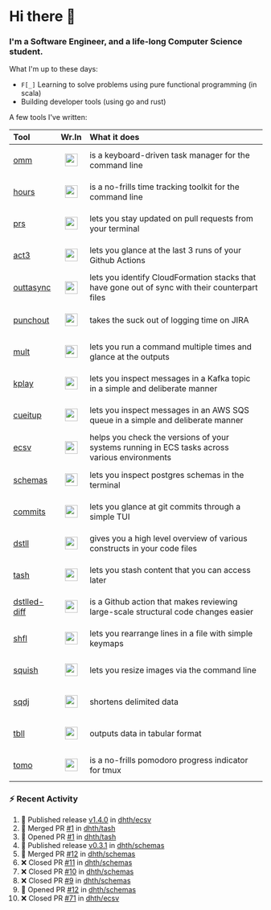 Hi there 👋
===

### I'm a Software Engineer, and a life-long Computer Science student.

What I'm up to these days:

- `F[_]` Learning to solve problems using pure functional programming (in scala)
- Building developer tools (using go and rust)

A few tools I've written:

| Tool                                                        | Wr.In                                                                                                                                                    | What it does                                                                                    |
|:------------------------------------------------------------|:---------------------------------------------------------------------------------------------------------------------------------------------------------|:------------------------------------------------------------------------------------------------|
| [omm](https://github.com/dhth/omm)                          | <p align="center"><a href="https://github.com/dhth?tab=repositories&language=go"><img height=25px src="https://skillicons.dev/icons?i=go"/></a></p>      | is a keyboard-driven task manager for the command line                                          |
| [hours](https://github.com/dhth/hours)                      | <p align="center"><a href="https://github.com/dhth?tab=repositories&language=go"><img height=25px src="https://skillicons.dev/icons?i=go"/></a></p>      | is a no-frills time tracking toolkit for the command line                                       |
| [prs](https://github.com/dhth/prs)                          | <p align="center"><a href="https://github.com/dhth?tab=repositories&language=go"><img height=25px src="https://skillicons.dev/icons?i=go"/></a></p>      | lets you stay updated on pull requests from your terminal                                       |
| [act3](https://github.com/dhth/act3)                        | <p align="center"><a href="https://github.com/dhth?tab=repositories&language=go"><img height=25px src="https://skillicons.dev/icons?i=go"/></a></p>      | lets you glance at the last 3 runs of your Github Actions                                       |
| [outtasync](https://github.com/dhth/outtasync)              | <p align="center"><a href="https://github.com/dhth?tab=repositories&language=go"><img height=25px src="https://skillicons.dev/icons?i=go"/></a></p>      | lets you identify CloudFormation stacks that have gone out of sync with their counterpart files |
| [punchout](https://github.com/dhth/punchout)                | <p align="center"><a href="https://github.com/dhth?tab=repositories&language=go"><img height=25px src="https://skillicons.dev/icons?i=go"/></a></p>      | takes the suck out of logging time on JIRA                                                      |
| [mult](https://github.com/dhth/mult)                        | <p align="center"><a href="https://github.com/dhth?tab=repositories&language=go"><img height=25px src="https://skillicons.dev/icons?i=go"/></a></p>      | lets you run a command multiple times and glance at the outputs                                 |
| [kplay](https://github.com/dhth/kplay)                      | <p align="center"><a href="https://github.com/dhth?tab=repositories&language=go"><img height=25px src="https://skillicons.dev/icons?i=go"/></a></p>      | lets you inspect messages in a Kafka topic in a simple and deliberate manner                    |
| [cueitup](https://github.com/dhth/cueitup)                  | <p align="center"><a href="https://github.com/dhth?tab=repositories&language=go"><img height=25px src="https://skillicons.dev/icons?i=go"/></a></p>      | lets you inspect messages in an AWS SQS queue in a simple and deliberate manner                 |
| [ecsv](https://github.com/dhth/ecsv)                        | <p align="center"><a href="https://github.com/dhth?tab=repositories&language=go"><img height=25px src="https://skillicons.dev/icons?i=go"/></a></p>      | helps you check the versions of your systems running in ECS tasks across various environments   |
| [schemas](https://github.com/dhth/schemas)                  | <p align="center"><a href="https://github.com/dhth?tab=repositories&language=go"><img height=25px src="https://skillicons.dev/icons?i=go"/></a></p>      | lets you inspect postgres schemas in the terminal                                               |
| [commits](https://github.com/dhth/commits)                  | <p align="center"><a href="https://github.com/dhth?tab=repositories&language=go"><img height=25px src="https://skillicons.dev/icons?i=go"/></a></p>      | lets you glance at git commits through a simple TUI                                             |
| [dstll](https://github.com/dhth/dstll)                      | <p align="center"><a href="https://github.com/dhth?tab=repositories&language=go"><img height=25px src="https://skillicons.dev/icons?i=go"/></a></p>      | gives you a high level overview of various constructs in your code files                        |
| [tash](https://github.com/dhth/tash)                        | <p align="center"><a href="https://github.com/dhth?tab=repositories&language=rust"><img height=25px src="https://skillicons.dev/icons?i=rust"/></a></p>  | lets you stash content that you can access later                                                |
| [dstlled-diff](https://github.com/dhth/dstlled-diff-action) | <p align="center"><a href="https://github.com/dhth?tab=repositories&language=shell"><img height=25px src="https://skillicons.dev/icons?i=bash"/></a></p> | is a Github action that makes reviewing large-scale structural code changes easier              |
| [shfl](https://github.com/dhth/shfl)                        | <p align="center"><a href="https://github.com/dhth?tab=repositories&language=rust"><img height=25px src="https://skillicons.dev/icons?i=rust"/></a></p>  | lets you rearrange lines in a file with simple keymaps                                          |
| [squish](https://github.com/dhth/squish)                    | <p align="center"><a href="https://github.com/dhth?tab=repositories&language=rust"><img height=25px src="https://skillicons.dev/icons?i=rust"/></a></p>  | lets you resize images via the command line                                                     |
| [sqdj](https://github.com/dhth/sqdj)                        | <p align="center"><a href="https://github.com/dhth?tab=repositories&language=rust"><img height=25px src="https://skillicons.dev/icons?i=rust"/></a></p>  | shortens delimited data                                                                         |
| [tbll](https://github.com/dhth/tbll)                        | <p align="center"><a href="https://github.com/dhth?tab=repositories&language=rust"><img height=25px src="https://skillicons.dev/icons?i=rust"/></a></p>  | outputs data in tabular format                                                                  |
| [tomo](https://github.com/dhth/tomo)                        | <p align="center"><a href="https://github.com/dhth?tab=repositories&language=rust"><img height=25px src="https://skillicons.dev/icons?i=rust"/></a></p>  | is a no-frills pomodoro progress indicator for tmux                                             |

### :zap: Recent Activity

<!--START_SECTION:activity-->
1. 🚀 Published release [v1.4.0](https://github.com/dhth/ecsv/releases/tag/v1.4.0) in [dhth/ecsv](https://github.com/dhth/ecsv)
2. 🎉 Merged PR [#1](https://github.com/dhth/tash/pull/1) in [dhth/tash](https://github.com/dhth/tash)
3. 💪 Opened PR [#1](https://github.com/dhth/tash/pull/1) in [dhth/tash](https://github.com/dhth/tash)
4. 🚀 Published release [v0.3.1](https://github.com/dhth/schemas/releases/tag/v0.3.1) in [dhth/schemas](https://github.com/dhth/schemas)
5. 🎉 Merged PR [#12](https://github.com/dhth/schemas/pull/12) in [dhth/schemas](https://github.com/dhth/schemas)
6. ❌ Closed PR [#11](https://github.com/dhth/schemas/pull/11) in [dhth/schemas](https://github.com/dhth/schemas)
7. ❌ Closed PR [#10](https://github.com/dhth/schemas/pull/10) in [dhth/schemas](https://github.com/dhth/schemas)
8. ❌ Closed PR [#9](https://github.com/dhth/schemas/pull/9) in [dhth/schemas](https://github.com/dhth/schemas)
9. 💪 Opened PR [#12](https://github.com/dhth/schemas/pull/12) in [dhth/schemas](https://github.com/dhth/schemas)
10. ❌ Closed PR [#71](https://github.com/dhth/ecsv/pull/71) in [dhth/ecsv](https://github.com/dhth/ecsv)
<!--END_SECTION:activity-->
